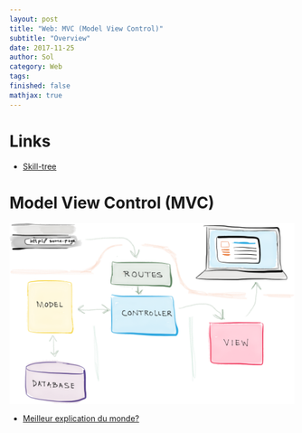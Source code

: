 ```yaml
---
layout: post
title: "Web: MVC (Model View Control)"
subtitle: "Overview"
date: 2017-11-25
author: Sol
category: Web
tags: 
finished: false
mathjax: true
---
```


# Links

* [Skill-tree](https://coggle.it/diagram/52e97f8c5a143de239005d1b/56212c4e4c505e0045c0d3bda59b77e5977c2c9bd40f3fd0b451bdcf8da4aa52)


# Model View Control (MVC)

![alt](/00illustrations/web-dev/mvc.png)

* [Meilleur explication du monde?](https://realpython.com/blog/python/the-model-view-controller-mvc-paradigm-summarized-with-legos/)